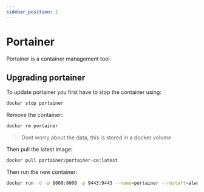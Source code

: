 ```yaml
---
sidebar_position: 1
---
```


# Portainer
Portainer is a container management tool.

## Upgrading portainer

To update portainer you first have to stop the container using:
``` sh
docker stop portainer
```

Remove the container:
``` sh
docker rm portainer
```

> Dont worry about the data, this is stored in a docker volume

Then pull the latest image:
``` sh
docker pull portainer/portainer-ce:latest
```

Then run the new container:
``` sh
docker run -d -p 8000:8000 -p 9443:9443 --name=portainer --restart=always -v /var/run/docker.sock:/var/run/docker.sock -v portainer_data:/data portainer/portainer-ce:latest
```
